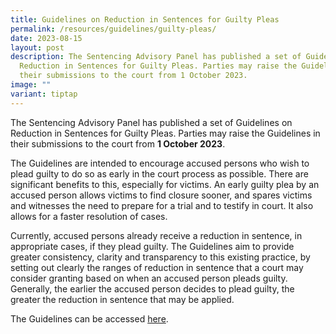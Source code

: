 ```yaml
---
title: Guidelines on Reduction in Sentences for Guilty Pleas
permalink: /resources/guidelines/guilty-pleas/
date: 2023-08-15
layout: post
description: The Sentencing Advisory Panel has published a set of Guidelines on
  Reduction in Sentences for Guilty Pleas. Parties may raise the Guidelines in
  their submissions to the court from 1 October 2023.
image: ""
variant: tiptap
---
```

The Sentencing Advisory Panel has published a set of Guidelines on Reduction in Sentences for Guilty Pleas. Parties may raise the Guidelines in their submissions to the court from **1 October 2023**.

The Guidelines are intended to encourage accused persons who wish to plead guilty to do so as early in the court process as possible. There are significant benefits to this, especially for victims. An early guilty plea by an accused person allows victims to find closure sooner, and spares victims and witnesses the need to prepare for a trial and to testify in court. It also allows for a faster resolution of cases. 

Currently, accused persons already receive a reduction in sentence, in appropriate cases, if they plead guilty. The Guidelines aim to provide greater consistency, clarity and transparency to this existing practice, by setting out clearly the ranges of reduction in sentence that a court may consider granting based on when an accused person pleads guilty. Generally, the earlier the accused person decides to plead guilty, the greater the reduction in sentence that may be applied.

The Guidelines can be accessed [here](/files/Guidelines/guidelines%20on%20reduction%20in%20sentences%20for%20guilty%20pleas.pdf).